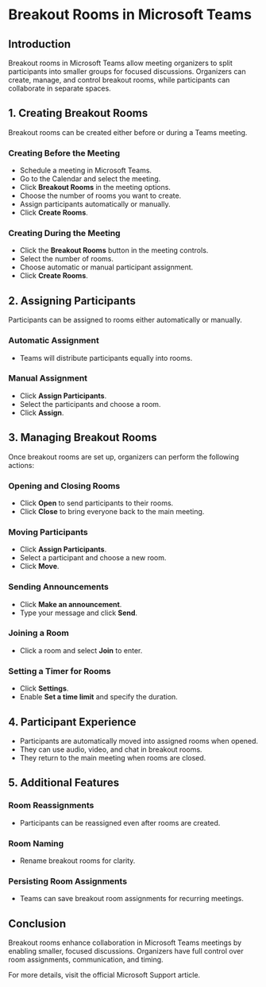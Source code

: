# Breakout Rooms in Microsoft Teams  

## Introduction  
Breakout rooms in Microsoft Teams allow meeting organizers to split participants into smaller groups for focused discussions. Organizers can create, manage, and control breakout rooms, while participants can collaborate in separate spaces.

## 1. Creating Breakout Rooms  
Breakout rooms can be created either before or during a Teams meeting.

### Creating Before the Meeting  
- Schedule a meeting in Microsoft Teams.  
- Go to the Calendar and select the meeting.  
- Click **Breakout Rooms** in the meeting options.  
- Choose the number of rooms you want to create.  
- Assign participants automatically or manually.  
- Click **Create Rooms**.  

### Creating During the Meeting  
- Click the **Breakout Rooms** button in the meeting controls.  
- Select the number of rooms.  
- Choose automatic or manual participant assignment.  
- Click **Create Rooms**.  

## 2. Assigning Participants  
Participants can be assigned to rooms either automatically or manually.

### Automatic Assignment  
- Teams will distribute participants equally into rooms.  

### Manual Assignment  
- Click **Assign Participants**.  
- Select the participants and choose a room.  
- Click **Assign**.  

## 3. Managing Breakout Rooms  
Once breakout rooms are set up, organizers can perform the following actions:

### Opening and Closing Rooms  
- Click **Open** to send participants to their rooms.  
- Click **Close** to bring everyone back to the main meeting.  

### Moving Participants  
- Click **Assign Participants**.  
- Select a participant and choose a new room.  
- Click **Move**.  

### Sending Announcements  
- Click **Make an announcement**.  
- Type your message and click **Send**.  

### Joining a Room  
- Click a room and select **Join** to enter.  

### Setting a Timer for Rooms  
- Click **Settings**.  
- Enable **Set a time limit** and specify the duration.  

## 4. Participant Experience  
- Participants are automatically moved into assigned rooms when opened.  
- They can use audio, video, and chat in breakout rooms.  
- They return to the main meeting when rooms are closed.  

## 5. Additional Features  

### Room Reassignments  
- Participants can be reassigned even after rooms are created.  

### Room Naming  
- Rename breakout rooms for clarity.  

### Persisting Room Assignments  
- Teams can save breakout room assignments for recurring meetings.  

## Conclusion  
Breakout rooms enhance collaboration in Microsoft Teams meetings by enabling smaller, focused discussions. Organizers have full control over room assignments, communication, and timing.

For more details, visit the official Microsoft Support article.
